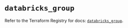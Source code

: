 # `databricks_group`

Refer to the Terraform Registry for docs: [`databricks_group`](https://registry.terraform.io/providers/databricks/databricks/1.37.1/docs/resources/group).
